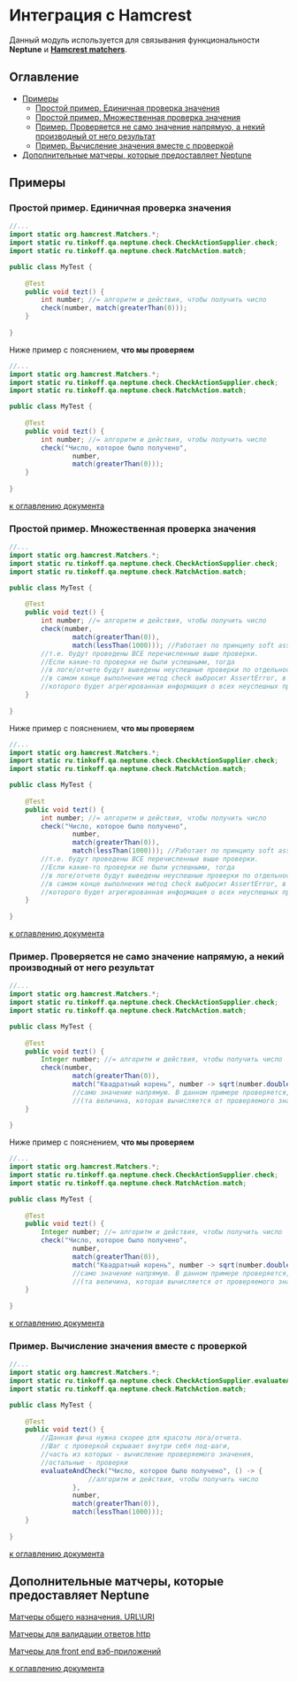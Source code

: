 # Интеграция с Hamcrest

Данный модуль используется для связывания функциональности **Neptune** и **[Hamcrest matchers](http://hamcrest.org/JavaHamcrest/tutorial)**.

## Оглавление
- [Примеры](#Примеры)
  - [Простой пример. Единичная проверка значения](#Простой-пример-Единичная-проверка-значения)
  - [Простой пример. Множественная проверка значения](#Простой-пример-Множественная-проверка-значения)  
  - [Пример. Проверяется не само значение напрямую, а некий производный от него результат](#Пример-Проверяется-не-само-значение-напрямую-а-некий-производный-от-него-результат)
  - [Пример. Вычисление значения вместе с проверкой](#Пример-Вычисление-значения-вместе-с-проверкой)   
- [Дополнительные матчеры, которые предоставляет Neptune](#Дополнительные-матчеры-которые-предоставляет-Neptune)

## Примеры

### Простой пример. Единичная проверка значения

```java
//...
import static org.hamcrest.Matchers.*;
import static ru.tinkoff.qa.neptune.check.CheckActionSupplier.check;
import static ru.tinkoff.qa.neptune.check.MatchAction.match;

public class MyTest {
    
    @Test
    public void tezt() {
        int number; //= алгоритм и действия, чтобы получить число
        check(number, match(greaterThan(0)));
    }
    
}
```

Ниже пример с пояснением, **что мы проверяем**


```java
//...
import static org.hamcrest.Matchers.*;
import static ru.tinkoff.qa.neptune.check.CheckActionSupplier.check;
import static ru.tinkoff.qa.neptune.check.MatchAction.match;

public class MyTest {
    
    @Test
    public void tezt() {
        int number; //= алгоритм и действия, чтобы получить число
        check("Число, которое было получено", 
                number, 
                match(greaterThan(0)));
    }
    
}
```

[к оглавлению документа](#Оглавление)

### Простой пример. Множественная проверка значения

```java
//...
import static org.hamcrest.Matchers.*;
import static ru.tinkoff.qa.neptune.check.CheckActionSupplier.check;
import static ru.tinkoff.qa.neptune.check.MatchAction.match;

public class MyTest {
    
    @Test
    public void tezt() {
        int number; //= алгоритм и действия, чтобы получить число
        check(number, 
                match(greaterThan(0)),
                match(lessThan(1000))); //Работает по принципу soft assert
        //т.е. будут проведены ВСЕ перечисленные выше проверки.
        //Если какие-то проверки не были успешными, тогда
        //в логе/отчете будут выведены неуспешные проверки по отдельности,
        //в самом конце выполнения метод check выбросит AssertError, в сообщении
        //которого будет агрегированная информация о всех неуспешных проверках
    }
    
}
```

Ниже пример с пояснением, **что мы проверяем**


```java
//...
import static org.hamcrest.Matchers.*;
import static ru.tinkoff.qa.neptune.check.CheckActionSupplier.check;
import static ru.tinkoff.qa.neptune.check.MatchAction.match;

public class MyTest {
    
    @Test
    public void tezt() {
        int number; //= алгоритм и действия, чтобы получить число
        check("Число, которое было получено", 
                number,
                match(greaterThan(0)),
                match(lessThan(1000))); //Работает по принципу soft assert
        //т.е. будут проведены ВСЕ перечисленные выше проверки.
        //Если какие-то проверки не были успешными, тогда
        //в логе/отчете будут выведены неуспешные проверки по отдельности,
        //в самом конце выполнения метод check выбросит AssertError, в сообщении
        //которого будет агрегированная информация о всех неуспешных проверках
    }
    
}
```

[к оглавлению документа](#Оглавление)

### Пример. Проверяется не само значение напрямую, а некий производный от него результат

```java
//...
import static org.hamcrest.Matchers.*;
import static ru.tinkoff.qa.neptune.check.CheckActionSupplier.check;
import static ru.tinkoff.qa.neptune.check.MatchAction.match;

public class MyTest {
    
    @Test
    public void tezt() {
        Integer number; //= алгоритм и действия, чтобы получить число
        check(number, 
                match(greaterThan(0)),
                match("Квадратный корень", number -> sqrt(number.doubleValue()), greaterThan(2D))); //Здесь проверяется не 
                //само значение напрямую. В данном примере проверяется, что число положительное, и квадратный корень его
                //(та величина, которая вычисляется от проверяемого значения) больше 2-х
    }
    
}
```

Ниже пример с пояснением, **что мы проверяем**

```java
//...
import static org.hamcrest.Matchers.*;
import static ru.tinkoff.qa.neptune.check.CheckActionSupplier.check;
import static ru.tinkoff.qa.neptune.check.MatchAction.match;

public class MyTest {
    
    @Test
    public void tezt() {
        Integer number; //= алгоритм и действия, чтобы получить число
        check("Число, которое было получено", 
                number, 
                match(greaterThan(0)),
                match("Квадратный корень", number -> sqrt(number.doubleValue()), greaterThan(2D))); //Здесь проверяется не 
                //само значение напрямую. В данном примере проверяется, что число положительное, и квадратный корень его
                //(та величина, которая вычисляется от проверяемого значения) больше 2-х
    }
    
}
```

[к оглавлению документа](#Оглавление)

### Пример. Вычисление значения вместе с проверкой


```java
//...
import static org.hamcrest.Matchers.*;
import static ru.tinkoff.qa.neptune.check.CheckActionSupplier.evaluateAndCheck;
import static ru.tinkoff.qa.neptune.check.MatchAction.match;

public class MyTest {
    
    @Test
    public void tezt() {
        //Данная фича нужна скорее для красоты лога/отчета.
        //Шаг с проверкой скрывает внутри себя под-шаги, 
        //часть из которых - вычисление проверяемого значения,
        //остальные - проверки
        evaluateAndCheck("Число, которое было получено", () -> {
                    //алгоритм и действия, чтобы получить число
                },
                number,
                match(greaterThan(0)),
                match(lessThan(1000))); 
    }
    
}
```

[к оглавлению документа](#Оглавление)

## Дополнительные матчеры, которые предоставляет Neptune

[Матчеры общего назначения. URL\URI](./../../../core.api/doc/rus/HAMCREST.MD)

[Матчеры для валидации ответов http](./../../../http.api/doc/rus/HAMCREST.MD)

[Матчеры для front end вэб-приложений](./../../../selenium/doc/rus/HAMCREST.MD)

[к оглавлению документа](#Оглавление)
